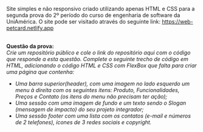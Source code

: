 Site simples e não responsivo criado utilizando apenas HTML e CSS para a segunda prova do 2º período do curso de engenharia de software da UniAmérica.
O site pode ser visitado através do seguinte link: https://web-petcard.netlify.app

<br><b>Questão da prova:</b>
<br><i>Crie um repositório público e cole o link do repositório aqui com o código que responde a esta questão. Complete o seguinte trecho de código em HTML, adicionando o código HTML e CSS com FlexBox que falta para criar uma página que contenha:
- Uma barra superior(header), com uma imagem no lado esquerdo um menu à direita com os seguintes itens: Produto, Funcionalidades, Preços e Contato (os itens do menu não precisam ter ação);
- Uma sessão com uma imagem de fundo e um texto sendo o Slogan (mensagem de impacto) do seu projeto integrador;
- Uma sessão footer com uma lista com os contatos (e-mail e números de 2 telefones), ícones de 3 redes sociais e copyright.
</i>
